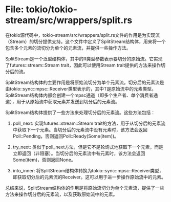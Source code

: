 # File: tokio/tokio-stream/src/wrappers/split.rs

在tokio源代码中，tokio-stream/src/wrappers/split.rs文件的作用是为实现流（Stream）的切分提供支持。这个文件中定义了SplitStream<R>结构体，用来将一个包含多个元素的流切分为单个的元素流，并提供一些操作方法。

SplitStream<R>是一个泛型结构体，其中的R类型参数表示要切分的原始流。它实现了futures::stream::Stream trait，因此可以使用Stream trait提供的方法来操作切分后的流。

SplitStream<R>结构体的主要作用是将原始流切分为单个元素流。切分后的元素流是由tokio::sync::mpsc::Receiver<T>类型表示的，其中T是原始流中的元素类型。SplitStream<R>结构体内部会创建一个mpsc通道（即多个生产者、单个消费者通道），用于从原始流中获取元素并发送到切分后的元素流。

SplitStream<R>结构体提供了一些方法来处理切分后的元素流。这些方法包括：

1. poll_next: 实现futures::stream::Stream trait的方法，用于从切分后的元素流中获取下一个元素。当切分后的元素流中没有元素时，该方法会返回Poll::Pending，否则返回Poll::Ready(Some(item))。

2. try_next: 类似于poll_next方法，但是它不是轮询式地获取下一个元素，而是立即返回（非阻塞）。当切分后的元素流中有元素时，该方法会返回Some(item)，否则返回None。

3. into_inner: 将SplitStream<R>结构体转换为tokio::sync::mpsc::Receiver<T>类型，即获取切分后的元素流的Receiver。这可以用于进一步操作原始流中的元素。

总结来说，SplitStream<R>结构体的作用是将原始流切分为单个元素流，提供了一些方法来操作切分后的元素流，以及获取原始流中的元素。


